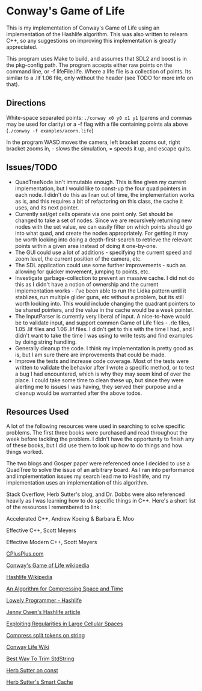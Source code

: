 # Conway's Game of Life

This is my implementation of Conway's Game of Life using an implementation of the Hashlife algorithm.
This was also written to relearn C++, so any suggestions on improving this implementation is greatly appreciated.

This program uses Make to build, and assumes that SDL2 and boost is in the pkg-config path. The program accepts either
raw points on the command line, or -f lifeFile.life. Where a life file is a collection of points. Its similar to a .lif 1.06 file, only without the header (see TODO for more info on that).

## Directions
White-space separated points: `./conway x0 y0 x1 y1` (parens and commas may be used for clarity) or a -f flag with a file containing points ala above (`./conway -f examples/acorn.life`)

In the program WASD moves the camera, left bracket zooms out, right bracket zooms in, - slows the simulation, = speeds it up, and escape quits.

## Issues/TODO

*   QuadTreeNode isn't immutable enough. This is fine given my current implementation, but I would like to const-up the four quad pointers in each node. I didn't do this as I ran out of time, the implementation works as is, and this requires a bit of refactoring on this class, the cache it uses, and its next pointer.
*   Currently set/get cells operate via one point only. Set should be changed to take a set of nodes. Since we are recursively returning new nodes with the set value, we can easily filter on which points should go into what quad, and create the nodes appropriately. For getting it may be worth looking into doing a depth-first-search to retrieve the relevant points within a given area instead of doing it one-by-one.
*   The GUI could use a lot of additions - specifying the current speed and zoom level, the current position of the camera, etc.
*   The SDL application could use some further improvements - such as allowing for quicker movement, jumping to points, etc.
*   Investigate garbage-collection to prevent an massive cache. I did not do this as I didn't have a notion of ownership and the current implementation works - I've been able to run the Lidka pattern until it stablizes, run multiple glider guns, etc without a problem, but its still worth looking into. This would include changing the quadrant pointers to be shared pointers, and the value in the cache would be a weak pointer.
*   The InputParser is currently very liberal of input. A nice-to-have would be to validate input, and support common Game of Life files - .rle files, 1.05 .lif files and 1.06 .lif files. I didn't get to this with the time I had, and I didn't want to take the time I was using to write tests and find examples by doing string handling.
*   Generally cleanup the code. I think my implementation is pretty good as is, but I am sure there are improvements that could be made.
*   Improve the tests and increase code coverage. Most of the tests were written to validate the behavior after I wrote a specific method, or to test a bug I had encountered, which is why they may seem kind of over the place. I could take some time to clean these up, but since they were alerting me to issues I was having, they served their purpose and a cleanup would be warranted after the above todos.


## Resources Used

A lot of the following resources were used in searching to solve specific problems. The first three books were purchased and read throughout the week before tackling the problem. I didn't have the opportunity to finish any of these books, but I did use them to look up how to do things and how things worked.

The two blogs and Gosper paper were referenced once I decided to use a QuadTree to solve the issue of an arbitrary board. As I ran into performance and implementation issues my search lead me to Hashlife, and my implementation uses an implementation of this algorithm.

Stack Overflow, Herb Sutter's blog, and Dr. Dobbs were also referenced heavily as I was learning how to do specific things in C++. Here's a short list of the resources I remembered to link:

Accelerated C++, Andrew Koeing & Barbara E. Moo

Effective C++, Scott Meyers

Effective Modern C++, Scott Meyers

[CPlusPlus.com](http://www.cplusplus.com/)

[Conway's Game of Life wikipedia](https://en.wikipedia.org/wiki/Conway%27s_Game_of_Life)

[Hashlife Wikipedia](https://en.wikipedia.org/wiki/Hashlife)

[An Algorithm for Compressing Space and Time](http://drdobbs.com/high-performance-computing/184406478)

[Lowely Programmer - Hashlife](http://www.thelowlyprogrammer.com/2011/05/game-of-life-part-2-hashlife.html)

[Jenny Owen's Hashlife article](http://jennyhasahat.github.io/hashlife.html)

[Exploiting Regularities in Large Cellular Spaces](https://www.lri.fr/~filliatr/m1/gol/gosper-84.pdf)

[Compress split tokens on string](http://stackoverflow.com/questions/15690389/how-to-use-boost-split-to-split-a-string-and-ignore-empty-values)

[Conway Life Wiki](http://www.conwaylife.com/wiki)

[Best Way To Trim StdString](http://stackoverflow.com/questions/216823/whats-the-best-way-to-trim-stdstring)

[Herb Sutter on const](https://herbsutter.com/2013/05/28/gotw-6b-solution-const-correctness-part-2/)

[Herb Sutter's Smart Cache](http://stackoverflow.com/questions/24379786/how-to-implement-cache-manager-using-stdshared-ptr)
